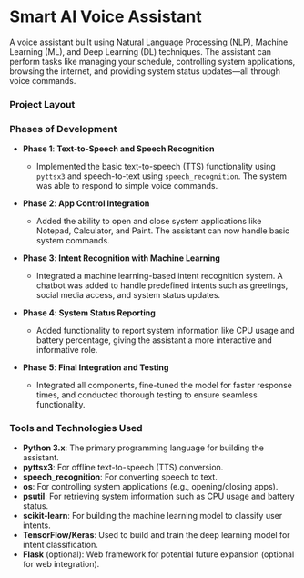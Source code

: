 # Smart AI Voice Assistant

A voice assistant built using Natural Language Processing (NLP), Machine Learning (ML), and Deep Learning (DL) techniques. The assistant can perform tasks like managing your schedule, controlling system applications, browsing the internet, and providing system status updates—all through voice commands.

### Project Layout

### Phases of Development

- **Phase 1**: **Text-to-Speech and Speech Recognition**

  - Implemented the basic text-to-speech (TTS) functionality using `pyttsx3` and speech-to-text using `speech_recognition`. The system was able to respond to simple voice commands.

- **Phase 2**: **App Control Integration**

  - Added the ability to open and close system applications like Notepad, Calculator, and Paint. The assistant can now handle basic system commands.

- **Phase 3**: **Intent Recognition with Machine Learning**

  - Integrated a machine learning-based intent recognition system. A chatbot was added to handle predefined intents such as greetings, social media access, and system status updates.

- **Phase 4**: **System Status Reporting**

  - Added functionality to report system information like CPU usage and battery percentage, giving the assistant a more interactive and informative role.

- **Phase 5**: **Final Integration and Testing**
  - Integrated all components, fine-tuned the model for faster response times, and conducted thorough testing to ensure seamless functionality.

### Tools and Technologies Used

- **Python 3.x**: The primary programming language for building the assistant.
- **pyttsx3**: For offline text-to-speech (TTS) conversion.
- **speech_recognition**: For converting speech to text.
- **os**: For controlling system applications (e.g., opening/closing apps).
- **psutil**: For retrieving system information such as CPU usage and battery status.
- **scikit-learn**: For building the machine learning model to classify user intents.
- **TensorFlow/Keras**: Used to build and train the deep learning model for intent classification.
- **Flask** (optional): Web framework for potential future expansion (optional for web integration).
